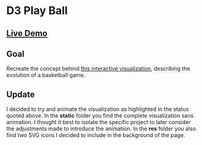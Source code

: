 # D3 Play Ball

## [Live Demo](https://codepen.io/borntofrappe/full/xxKdjwQ)

## Goal

Recreate the concept behind [this interactive visualization](https://twitter.com/chartball/status/1139387701658939395), describing the evolution of a basketball game.

## Update

I decided to try and animate the visualization as highlighted in the status quoted above. In the **static** folder you find the complete visualization sans animation. I thought it best to isolate the specific project to later consider the adjustments made to introduce the animation. In the **res** folder you also find two SVG icons I decided to include in the background of the page.